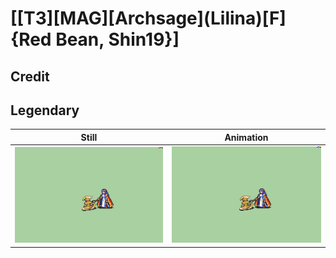 # [\[T3\]\[MAG\]\[Archsage\]\(Lilina\)\[F\]{Red Bean, Shin19}]

## Credit


	
## Legendary

| Still | Animation |
| :---: | :-------: |
| ![Legendary still](./Legendary_000.png) | ![Legendary animation](./Legendary.gif) |
